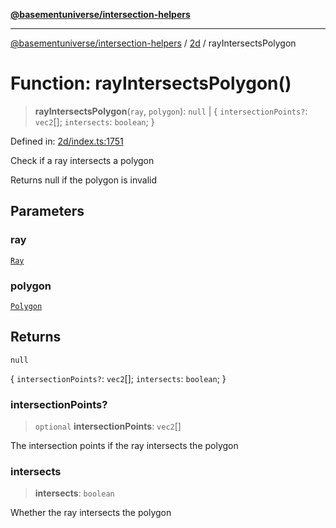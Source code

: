 [**@basementuniverse/intersection-helpers**](../../README.md)

***

[@basementuniverse/intersection-helpers](../../README.md) / [2d](../README.md) / rayIntersectsPolygon

# Function: rayIntersectsPolygon()

> **rayIntersectsPolygon**(`ray`, `polygon`): `null` \| \{ `intersectionPoints?`: `vec2`[]; `intersects`: `boolean`; \}

Defined in: [2d/index.ts:1751](https://github.com/basementuniverse/intersection-helpers/blob/a748c1cf3d5365b189253eb2878888a254b5c3a1/src/2d/index.ts#L1751)

Check if a ray intersects a polygon

Returns null if the polygon is invalid

## Parameters

### ray

[`Ray`](../types/type-aliases/Ray.md)

### polygon

[`Polygon`](../types/type-aliases/Polygon.md)

## Returns

`null`

\{ `intersectionPoints?`: `vec2`[]; `intersects`: `boolean`; \}

### intersectionPoints?

> `optional` **intersectionPoints**: `vec2`[]

The intersection points if the ray intersects the polygon

### intersects

> **intersects**: `boolean`

Whether the ray intersects the polygon
